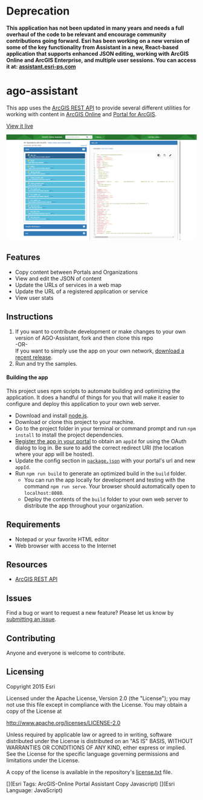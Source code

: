 # Deprecation  

**This application has not been updated in many years and needs a full overhaul of the code to be relevant and encourage community contributions going forward. Esri has been working on a new version of some of the key functionality from Assistant in a new, React-based application that supports enhanced JSON editing, working with ArcGIS Online and ArcGIS Enterprise, and multiple user sessions. You can access it at: [assistant.esri-ps.com](https://assistant.esri-ps.com)**






# ago-assistant

This app uses the [ArcGIS REST API](http://www.arcgis.com/apidocs/rest/) to provide several different utilities for working with content in [ArcGIS Online](http://www.arcgis.com/home/) and [Portal for ArcGIS](http://www.esri.com/software/arcgis/portal-for-arcgis).

[View it live](https://ago-assistant.esri.com)

![App](ago-assistant.png)

## Features
* Copy content between Portals and Organizations
* View and edit the JSON of content
* Update the URLs of services in a web map
* Update the URL of a registered application or service
* View user stats

## Instructions

1. If you want to contribute development or make changes to your own version of AGO-Assistant, fork and then clone this repo  
-OR-  
If you want to simply use the app on your own network, [download a recent release](https://github.com/Esri/ago-assistant/releases).
2. Run and try the samples.

#### Building the app
This project uses npm scripts to automate building and optimizing the application. It does a handful of things for you that will make it easier to configure and deploy this application to your own web server.

  * Download and install [node.js](http://nodejs.org/).
  * Download or clone this project to your machine.
  * Go to the project folder in your terminal or command prompt and run `npm install` to install the project dependencies.
  * [Register the app in your portal](http://server.arcgis.com/en/server/latest/administer/linux/add-items.htm#ESRI_SECTION1_0D1B620254F745AE84F394289F8AF44B) to obtain an `appId` for using the OAuth dialog to log in. Be sure to add the correct redirect URI (the location where your app will be hosted).
  * Update the config section in [`package.json`](package.json) with your portal's url and new `appId`.
  * Run `npm run build` to generate an optimized build in the `build` folder.
    * You can run the app locally for development and testing with the command `npm run serve`. Your browser should automatically open to `localhost:8080`. 
    * Deploy the contents of the `build` folder to your own web server to distribute the app throughout your organization.

## Requirements

* Notepad or your favorite HTML editor
* Web browser with access to the Internet

## Resources

* [ArcGIS REST API](http://www.arcgis.com/apidocs/rest/)

## Issues

Find a bug or want to request a new feature?  Please let us know by [submitting an issue](https://github.com/Esri/ago-assistant/issues/new).

## Contributing

Anyone and everyone is welcome to contribute.

## Licensing
Copyright 2015 Esri

Licensed under the Apache License, Version 2.0 (the "License");
you may not use this file except in compliance with the License.
You may obtain a copy of the License at

   http://www.apache.org/licenses/LICENSE-2.0

Unless required by applicable law or agreed to in writing, software
distributed under the License is distributed on an "AS IS" BASIS,
WITHOUT WARRANTIES OR CONDITIONS OF ANY KIND, either express or implied.
See the License for the specific language governing permissions and
limitations under the License.

A copy of the license is available in the repository's [license.txt](license.txt) file.

[](Esri Tags: ArcGIS-Online Portal Assistant Copy Javascript)
[](Esri Language: JavaScript)
